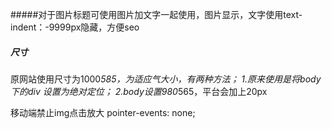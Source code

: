 #####对于图片标题可使用图片加文字一起使用，图片显示，文字使用text-indent：-9999px隐藏，方便seo
##### 尺寸
原网站使用尺寸为1000*585，为适应气大小，有两种方法；
1.原来使用是将body下的div 设置为绝对定位；
2.body设置980*565，平台会加上20px

移动端禁止img点击放大
pointer-events: none;